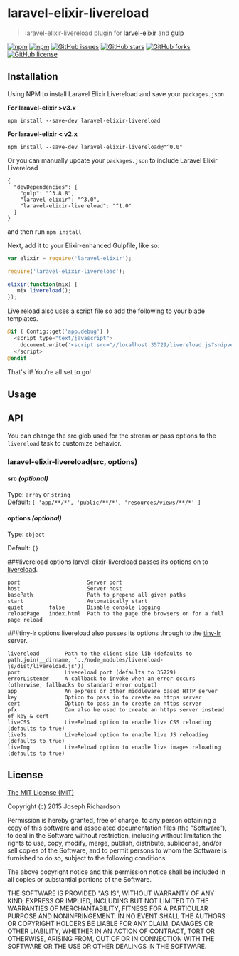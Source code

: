 # laravel-elixir-livereload
> laravel-elixir-livereload plugin for [larvel-elixir](https://github.com/laravel/elixir) and [gulp](https://github.com/wearefractal/gulp)

[![npm](https://img.shields.io/npm/v/laravel-elixir-livereload.svg)](https://www.npmjs.com/package/laravel-elixir-livereload)
[![npm](https://img.shields.io/npm/dm/laravel-elixir-livereload.svg)](https://www.npmjs.com/package/laravel-elixir-livereload)
[![GitHub issues](https://img.shields.io/github/issues/EHLOVader/laravel-elixir-livereload.svg)](https://github.com/EHLOVader/laravel-elixir-livereload/issues)
[![GitHub stars](https://img.shields.io/github/stars/EHLOVader/laravel-elixir-livereload.svg)](https://github.com/EHLOVader/laravel-elixir-livereload/stargazers)
[![GitHub forks](https://img.shields.io/github/forks/EHLOVader/laravel-elixir-livereload.svg)](https://github.com/EHLOVader/laravel-elixir-livereload/network)
[![GitHub license](https://img.shields.io/github/license/ehlovader/laravel-elixir-livereload.svg)](https://github.com/ehlovader/laravel-elixir-livereload)

## Installation

Using NPM to install Laravel Elixir Livereload and save your `packages.json`
 
**For laravel-elixir >v3.x**
```
npm install --save-dev laravel-elixir-livereload
```

**For laravel-elixir < v2.x**
```
npm install --save-dev laravel-elixir-livereload@"^0.0"
```

Or you can manually update your `packages.json` to include Laravel Elixir Livereload

```
{
  "devDependencies": {
    "gulp": "^3.8.8",
    "laravel-elixir": "^3.0",
    "laravel-elixir-livereload": "^1.0"
  }
}
```

and then run `npm install`

Next, add it to your Elixir-enhanced Gulpfile, like so:

```js
var elixir = require('laravel-elixir');

require('laravel-elixir-livereload');

elixir(function(mix) {
   mix.livereload();
});
```

Live reload also uses a script file so add the following to your blade templates.

```php
@if ( Config::get('app.debug') )
  <script type="text/javascript">
    document.write('<script src="//localhost:35729/livereload.js?snipver=1" type="text/javascript"><\/script>')
  </script>
@endif
```

That's it! You're all set to go!

## Usage


## API

You can change the src glob used for the stream or pass options to the `livereload` task to customize behavior.

### laravel-elixir-livereload(src, options)

#### src _(optional)_
Type: `array` or `string`  
Default: `[
              'app/**/*',
              'public/**/*',
              'resources/views/**/*'
          ]`

#### options _(optional)_
Type: `object`

Default: `{}`

###livereload options
larvel-elixir-livereload passes its options on to [livereload](https://github.com/vohof/gulp-livereload).

```
port                     Server port
host                     Server host
basePath                 Path to prepend all given paths
start                    Automatically start
quiet        false       Disable console logging
reloadPage   index.html  Path to the page the browsers on for a full page reload
```

###tiny-lr options
livereload also passes its options through to the [tiny-lr](https://github.com/mklabs/tiny-lr) server.

```
livereload        Path to the client side lib (defaults to path.join(__dirname, '../node_modules/livereload-js/dist/livereload.js'))
port              Livereload port (defaults to 35729)
errorListener     A callback to invoke when an error occurs (otherwise, fallbacks to standard error output)
app               An express or other middleware based HTTP server
key               Option to pass in to create an https server
cert              Option to pass in to create an https server
pfx               Can also be used to create an https server instead of key & cert
liveCSS           LiveReload option to enable live CSS reloading (defaults to true)
liveJs            LiveReload option to enable live JS reloading (defaults to true)
liveImg           LiveReload option to enable live images reloading (defaults to true)
```

## License

[The MIT License (MIT)](http://en.wikipedia.org/wiki/MIT_License)

Copyright (c) 2015 Joseph Richardson

Permission is hereby granted, free of charge, to any person obtaining a copy of this software and associated documentation files (the "Software"), to deal in the Software without restriction, including without limitation the rights to use, copy, modify, merge, publish, distribute, sublicense, and/or sell copies of the Software, and to permit persons to whom the Software is furnished to do so, subject to the following conditions:

The above copyright notice and this permission notice shall be included in all copies or substantial portions of the Software.

THE SOFTWARE IS PROVIDED "AS IS", WITHOUT WARRANTY OF ANY KIND, EXPRESS OR IMPLIED, INCLUDING BUT NOT LIMITED TO THE WARRANTIES OF MERCHANTABILITY, FITNESS FOR A PARTICULAR PURPOSE AND NONINFRINGEMENT. IN NO EVENT SHALL THE AUTHORS OR COPYRIGHT HOLDERS BE LIABLE FOR ANY CLAIM, DAMAGES OR OTHER LIABILITY, WHETHER IN AN ACTION OF CONTRACT, TORT OR OTHERWISE, ARISING FROM, OUT OF OR IN CONNECTION WITH THE SOFTWARE OR THE USE OR OTHER DEALINGS IN THE SOFTWARE.


